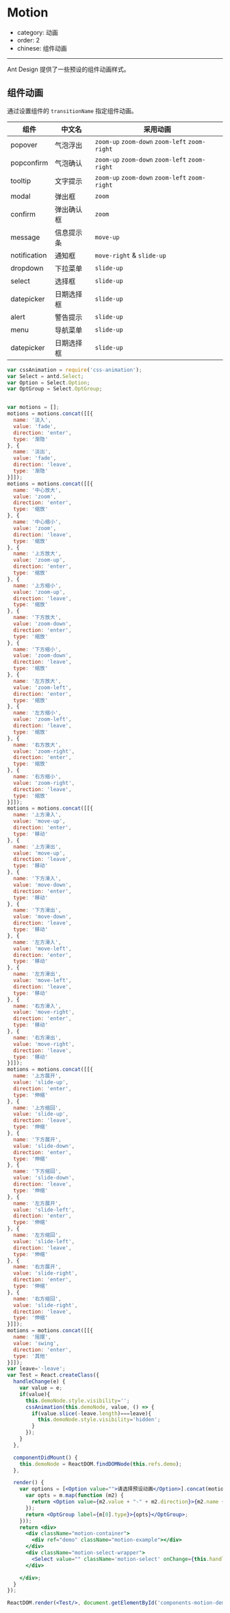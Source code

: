 # Motion

- category: 动画
- order: 2
- chinese: 组件动画

---

Ant Design 提供了一些预设的组件动画样式。

<div id="components-motion-demo-basic"></div>

## 组件动画

通过设置组件的 `transitionName` 指定组件动画。

| 组件         | 中文名              | 采用动画                                        |
|--------------|---------------------|-------------------------------------------------|
| popover      | 气泡浮出            | `zoom-up` `zoom-down` `zoom-left` `zoom-right`  |
| popconfirm   | 气泡确认            | `zoom-up` `zoom-down` `zoom-left` `zoom-right`  |
| tooltip      | 文字提示            | `zoom-up` `zoom-down` `zoom-left` `zoom-right`  |
| modal        | 弹出框              | `zoom`                                          |
| confirm      | 弹出确认框          | `zoom`                                          |
| message      | 信息提示条          | `move-up`                                       |
| notification | 通知框              | `move-right` & `slide-up`                       |
| dropdown     | 下拉菜单            | `slide-up`                                      |
| select       | 选择框              | `slide-up`                                      |
| datepicker   | 日期选择框          | `slide-up`                                      |
| alert        | 警告提示            | `slide-up`                                      |
| menu         | 导航菜单            | `slide-up`                                      |
| datepicker   | 日期选择框          | `slide-up`                                      |


`````jsx
var cssAnimation = require('css-animation');
var Select = antd.Select;
var Option = Select.Option;
var OptGroup = Select.OptGroup;


var motions = [];
motions = motions.concat([[{
  name: '淡入',
  value: 'fade',
  direction: 'enter',
  type: '渐隐'
}, {
  name: '淡出',
  value: 'fade',
  direction: 'leave',
  type: '渐隐'
}]]);
motions = motions.concat([[{
  name: '中心放大',
  value: 'zoom',
  direction: 'enter',
  type: '缩放'
}, {
  name: '中心缩小',
  value: 'zoom',
  direction: 'leave',
  type: '缩放'
}, {
  name: '上方放大',
  value: 'zoom-up',
  direction: 'enter',
  type: '缩放'
}, {
  name: '上方缩小',
  value: 'zoom-up',
  direction: 'leave',
  type: '缩放'
}, {
  name: '下方放大',
  value: 'zoom-down',
  direction: 'enter',
  type: '缩放'
}, {
  name: '下方缩小',
  value: 'zoom-down',
  direction: 'leave',
  type: '缩放'
}, {
  name: '左方放大',
  value: 'zoom-left',
  direction: 'enter',
  type: '缩放'
}, {
  name: '左方缩小',
  value: 'zoom-left',
  direction: 'leave',
  type: '缩放'
}, {
  name: '右方放大',
  value: 'zoom-right',
  direction: 'enter',
  type: '缩放'
}, {
  name: '右方缩小',
  value: 'zoom-right',
  direction: 'leave',
  type: '缩放'
}]]);
motions = motions.concat([[{
  name: '上方滑入',
  value: 'move-up',
  direction: 'enter',
  type: '移动'
}, {
  name: '上方滑出',
  value: 'move-up',
  direction: 'leave',
  type: '移动'
}, {
  name: '下方滑入',
  value: 'move-down',
  direction: 'enter',
  type: '移动'
}, {
  name: '下方滑出',
  value: 'move-down',
  direction: 'leave',
  type: '移动'
}, {
  name: '左方滑入',
  value: 'move-left',
  direction: 'enter',
  type: '移动'
}, {
  name: '左方滑出',
  value: 'move-left',
  direction: 'leave',
  type: '移动'
}, {
  name: '右方滑入',
  value: 'move-right',
  direction: 'enter',
  type: '移动'
}, {
  name: '右方滑出',
  value: 'move-right',
  direction: 'leave',
  type: '移动'
}]]);
motions = motions.concat([[{
  name: '上方展开',
  value: 'slide-up',
  direction: 'enter',
  type: '伸缩'
}, {
  name: '上方缩回',
  value: 'slide-up',
  direction: 'leave',
  type: '伸缩'
}, {
  name: '下方展开',
  value: 'slide-down',
  direction: 'enter',
  type: '伸缩'
}, {
  name: '下方缩回',
  value: 'slide-down',
  direction: 'leave',
  type: '伸缩'
}, {
  name: '左方展开',
  value: 'slide-left',
  direction: 'enter',
  type: '伸缩'
}, {
  name: '左方缩回',
  value: 'slide-left',
  direction: 'leave',
  type: '伸缩'
}, {
  name: '右方展开',
  value: 'slide-right',
  direction: 'enter',
  type: '伸缩'
}, {
  name: '右方缩回',
  value: 'slide-right',
  direction: 'leave',
  type: '伸缩'
}]]);
motions = motions.concat([[{
  name: '摇摆',
  value: 'swing',
  direction: 'enter',
  type: '其他'
}]]);
var leave='-leave';
var Test = React.createClass({
  handleChange(e) {
    var value = e;
    if(value){
      this.demoNode.style.visibility='';
      cssAnimation(this.demoNode, value, () => {
        if(value.slice(-leave.length)===leave){
          this.demoNode.style.visibility='hidden';
        }
      });
    }
  },

  componentDidMount() {
    this.demoNode = ReactDOM.findDOMNode(this.refs.demo);
  },

  render() {
    var options = [<Option value="">请选择预设动画</Option>].concat(motions.map(function (m) {
      var opts = m.map(function (m2) {
        return <Option value={m2.value + "-" + m2.direction}>{m2.name + " " + m2.value}</Option>
      });
      return <OptGroup label={m[0].type}>{opts}</OptGroup>;
    }));
    return <div>
      <div className="motion-container">
        <div ref="demo" className="motion-example"></div>
      </div>
      <div className="motion-select-wrapper">
        <Select value="" className='motion-select' onChange={this.handleChange}>{options}</Select>
      </div>

    </div>;
  }
});

ReactDOM.render(<Test/>, document.getElementById('components-motion-demo-basic'));
`````

<style>
.motion-container {
  height: 190px;
  line-height: 190px;
  text-align: center;
  margin-bottom: 20px;
}
.motion-example {
  width: 180px;
  height: 180px;
  line-height: 180px;
  font-size: 18px;
  color: #fff;
  text-align: center;
  display: inline-block !important;
  border-radius: 8px;
  font-weight: bold;
  background: url(https://t.alipayobjects.com/images/rmsweb/T1B9hfXcdvXXXXXXXX.svg) center/230px;
}
.motion-select-wrapper{
  text-align: center;
}
.motion-select {
  text-align:left;
  width:180px;
}
</style>

